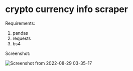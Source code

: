 # crypto currency info scraper

Requirements:

1. pandas
2. requests
3. bs4


Screenshot:

![Screenshot from 2022-08-29 03-35-17](https://user-images.githubusercontent.com/98729397/187149326-3345469e-b3db-4b8c-9189-f0e3d8e7f634.png)
